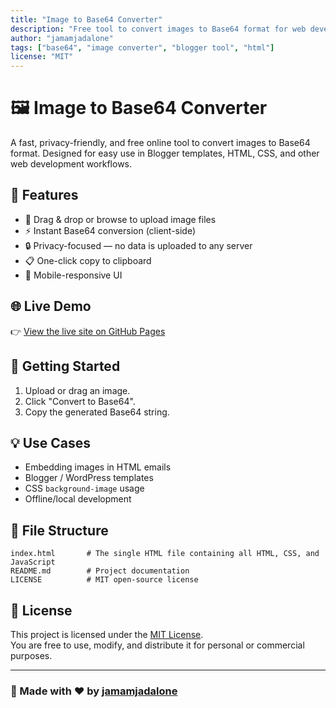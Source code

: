 ```yaml
---
title: "Image to Base64 Converter"
description: "Free tool to convert images to Base64 format for web developers and Blogger users."
author: "jamamjadalone"
tags: ["base64", "image converter", "blogger tool", "html"]
license: "MIT"
---
```


# 🖼️ Image to Base64 Converter

A fast, privacy-friendly, and free online tool to convert images to Base64 format. Designed for easy use in Blogger templates, HTML, CSS, and other web development workflows.

## 🔧 Features

- 📁 Drag & drop or browse to upload image files  
- ⚡ Instant Base64 conversion (client-side)  
- 🔒 Privacy-focused — no data is uploaded to any server  
- 📋 One-click copy to clipboard  
- 🎨 Mobile-responsive UI  

## 🌐 Live Demo

👉 [View the live site on GitHub Pages](https://jamamjadalone.github.io/base64-converter/)

## 🚀 Getting Started

1. Upload or drag an image.  
2. Click "Convert to Base64".  
3. Copy the generated Base64 string.

## 💡 Use Cases

- Embedding images in HTML emails  
- Blogger / WordPress templates  
- CSS `background-image` usage  
- Offline/local development  

## 📁 File Structure

```
index.html       # The single HTML file containing all HTML, CSS, and JavaScript  
README.md        # Project documentation  
LICENSE          # MIT open-source license  
```

## 📜 License

This project is licensed under the [MIT License](LICENSE).  
You are free to use, modify, and distribute it for personal or commercial purposes.

---

### 🙌 Made with ❤️ by [jamamjadalone](https://github.com/jamamjadalone)

